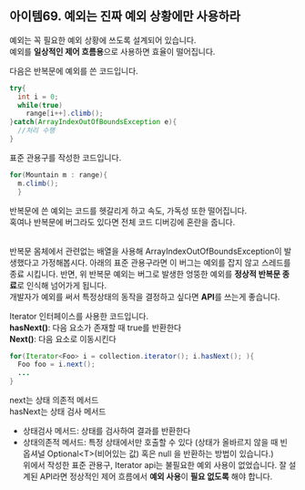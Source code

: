 ## 아이템69. 예외는 진짜 예외 상황에만 사용하라

예외는 꼭 필요한 예외 상황에 쓰도록 설계되어 있습니다. <br>
예외를 **일상적인 제어 흐름용**으로 사용하면 효율이 떨어집니다. 

다음은 반복문에 예외를 쓴 코드입니다.
```java
try{
  int i = 0;
  while(true)
    range[i++].climb();
}catch(ArrayIndexOutOfBoundsException e){
  //처리 수행
}
```

표준 관용구를 작성한 코드입니다. 
```java
for(Mountain m : range){
  m.climb();
  }
```
반복문에 쓴 예외는 코드를 헷갈리게 하고 속도, 가독성 또한 떨어집니다.<br>
혹여나 반복문에 버그라도 있다면 전체 코드 디버깅에 혼란을 줍니다. <br><br>

반복문 몸체에서 관련없는 배열을 사용해 ArrayIndexOutOfBoundsException이 발생했다고 가정해봅시다. 아래의 표준 관용구라면 이 버그는 예외를 잡지 않고 스레드를 종료 시킵니다. 반면, 위 반복문 예외는 버그로 발생한 엉뚱한 예외를 **정상적 반복문 종료**로 인식해 넘어가게 됩니다.<br>
개발자가 예외를 써서 특정상태의 동작을 결정하고 싶다면 **API**를 쓰는게 좋습니다. <br>

Iterator 인터페이스를 사용한 코드입니다. <br>
**hasNext()**: 다음 요소가 존재할 때 true를 반환한다<br>
**Next()**: 다음 요소로 이동시킨다
```java
for(Iterator<Foo> i = collection.iterator(); i.hasNext(); ){
  Foo foo = i.next();
  ...
}
```

next는 상태 의존적 메서드 <br> 
hasNext는 상태 검사 메서드 <br> 
- 상태검사 메서드: 상태를 검사하여 결과를 반환한다
- 상태의존적 메서드: 특정 상태에서만 호출할 수 있다
(상태가 올바르지 않을 때 빈 옵셔널 Optional&lt;T&gt;(비어있는 값) 혹은 null 을 반환하는 방법이 있습니다.) <br>
위에서 작성한 표준 관용구, Iterator api는 불필요한 예외 사용이 없었습니다. 잘 설계된 API라면 정상적인 제어 흐름에서 **예외 사용**이 **필요 없도록** 해야 합니다.
